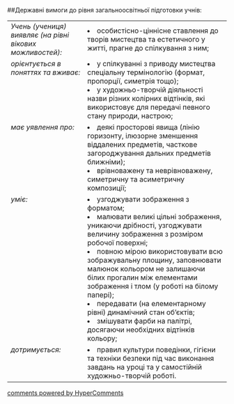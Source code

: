 <div id="hypercomments_widget" class="js-hypercomments-widget invisible"></div>

##Державні вимоги до рівня загальноосвітньої підготовки учнів:

<table>
<tbody>
<tr>
<td style="vertical-align:top !important;">
<i>Учень (учениця) виявляє (на рівні вікових можливостей):</i><br>
</td>
<td>
<li>особистісно-ціннісне ставлення до творів мистецтва та естетичного у житті, прагне до спілкування з ним;</li>
</td>
</tr>
<tr>
<td style="vertical-align:top !important;">
<i>орієнтується в поняттях та вживає:</i><br>
</td>
<td>
<li>у спілкуванні з приводу мистецтва спеціальну термінологію (формат, пропорції, симетрія  тощо);</li>
<li>у  художньо-творчій діяльності назви різних колірних відтінків, які використовує для передачі певного стану природи, настрою;</li>
</td>
</tr>
<tr>
<td style="vertical-align:top !important;">
<i>має уявлення про:</i><br>
</td>
<td>
<li>деякі просторові явища (лінію горизонту, ілюзорне зменшення віддалених предметів, часткове загороджування дальних предметів ближніми);</li>
<li>врівноважену та неврівноважену, симетричну та асиметричну композиції;</li>
</td>
</tr>
<tr>
<td style="vertical-align:top !important;">
<i>уміє:</i><br>
</td>
<td>
<li>узгоджувати зображення з форматом;</li>
<li>малювати великі цільні зображення, уникаючи дрібності, узгоджувати величину зображення з розміром робочої поверхні;</li>
<li>повною мірою використовувати всю зображувальну площину, заповнювати малюнок кольором не залишаючи білих прогалин між елементами зображення і тлом (у роботі на білому папері);</li>
<li>передавати (на елементарному рівні) динамічний стан об’єктів;</li>
<li>змішувати фарби на палітрі, досягаючи необхідних відтінків кольору;</li>
</td>
</tr>
<tr>
<td style="vertical-align:top !important;">
<i>дотримується:</i><br>
</td>
<td>
<li>правил культури поведінки, гігієни та техніки безпеки під час виконання завдань на уроці та у самостійній художньо-творчій роботі.</li>
</td>
</tr>
</tbody>
</table>


<div class="js-hypercomments-container">
    <a href="http://hypercomments.com" class="hc-link" title="comments widget">comments powered by HyperComments</a>
</div>